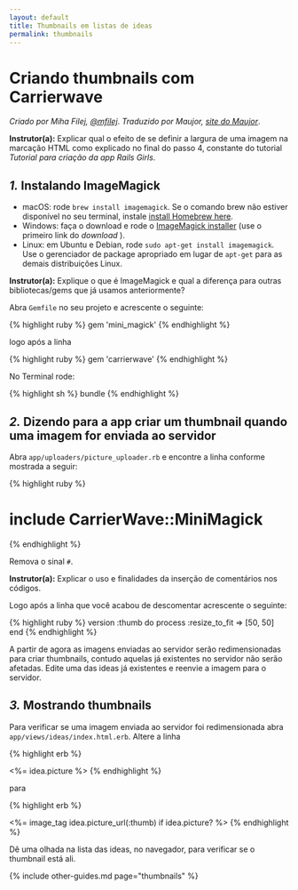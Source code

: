 ```yaml
---
layout: default
title: Thumbnails em listas de ideas
permalink: thumbnails
---
```


# Criando thumbnails com Carrierwave

*Criado por Miha Filej, [@mfilej](https://twitter.com/mfilej)*.
*Traduzido por Maujor, [site do Maujor](http://www.maujor.com)*.

**Instrutor(a):** Explicar qual o efeito de se definir a largura de uma imagem na marcação HTML como explicado no final do passo 4, constante do tutorial *Tutorial para criação da app Rails Girls*.

## *1.* Instalando ImageMagick

* macOS: rode `brew install imagemagick`. Se o comando brew não estiver disponível no seu terminal, instale [install Homebrew here][in-homebrew].
* Windows: faça o download e rode o [ImageMagick installer][im-win] (use o primeiro link do  *download* ).
* Linux: em Ubuntu e Debian, rode `sudo apt-get install imagemagick`. Use o gerenciador de package apropriado em lugar de `apt-get` para as demais distribuições Linux.

[im-win]: http://www.imagemagick.org/script/binary-releases.php?ImageMagick=vkv0r0at8sjl5qo91788rtuvs3#windows
[in-homebrew]: http://mxcl.github.io/homebrew/

**Instrutor(a):** Explique o que é ImageMagick e qual a diferença para outras bibliotecas/gems que já usamos anteriormente?

Abra `Gemfile` no seu projeto e acrescente o seguinte:

{% highlight ruby %}
gem 'mini_magick'
{% endhighlight %}

logo após a linha

{% highlight ruby %}
gem 'carrierwave'
{% endhighlight %}

No Terminal rode:

{% highlight sh %}
bundle
{% endhighlight %}

## *2.* Dizendo para a app criar um thumbnail quando uma imagem for enviada ao servidor

Abra `app/uploaders/picture_uploader.rb` e encontre a linha conforme mostrada a seguir:

{% highlight ruby %}
  # include CarrierWave::MiniMagick
{% endhighlight %}

Remova o sinal `#`.

**Instrutor(a):** Explicar o uso e finalidades da inserção de comentários nos códigos.

Logo após a linha que você acabou de descomentar acrescente o seguinte:

{% highlight ruby %}
version :thumb do
  process :resize_to_fit => [50, 50]
end
{% endhighlight %}

A partir de agora as imagens enviadas ao servidor serão redimensionadas para criar thumbnails, contudo aquelas já existentes no servidor não serão afetadas. Edite uma das ideas já existentes e reenvie a imagem para o servidor.

## *3.* Mostrando thumbnails

Para verificar se uma imagem enviada ao servidor foi redimensionada abra
`app/views/ideas/index.html.erb`. Altere a linha

{% highlight erb %}
<td><%= idea.picture %></td>
{% endhighlight %}

para

{% highlight erb %}
<td><%= image_tag idea.picture_url(:thumb) if idea.picture? %></td>
{% endhighlight %}

Dê uma olhada na lista das ideas, no navegador, para verificar se o thumbnail está ali.

{% include other-guides.md page="thumbnails" %}
